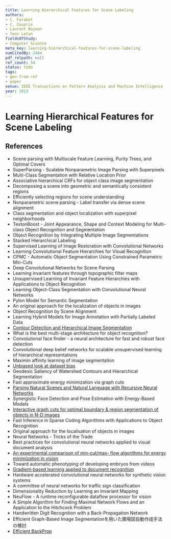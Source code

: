 ```yaml
---
title: Learning Hierarchical Features for Scene Labeling
authors:
- C. Farabet
- C. Couprie
- Laurent Najman
- Yann LeCun
fieldsOfStudy:
- Computer Science
meta_key: learning-hierarchical-features-for-scene-labeling
numCitedBy: 2404
pdf_relpath: null
ref_count: 54
status: todo
tags:
- gen-from-ref
- paper
venue: IEEE Transactions on Pattern Analysis and Machine Intelligence
year: 2013
---
```


# Learning Hierarchical Features for Scene Labeling

## References

- Scene parsing with Multiscale Feature Learning, Purity Trees, and Optimal Covers
- SuperParsing - Scalable Nonparametric Image Parsing with Superpixels
- Multi-Class Segmentation with Relative Location Prior
- Associative hierarchical CRFs for object class image segmentation
- Decomposing a scene into geometric and semantically consistent regions
- Efficiently selecting regions for scene understanding
- Nonparametric scene parsing - Label transfer via dense scene alignment
- Class segmentation and object localization with superpixel neighborhoods
- TextonBoost - Joint Appearance, Shape and Context Modeling for Multi-class Object Recognition and Segmentation
- Object Recognition by Integrating Multiple Image Segmentations
- Stacked Hierarchical Labeling
- Supervised Learning of Image Restoration with Convolutional Networks
- Learning Convolutional Feature Hierarchies for Visual Recognition
- CPMC - Automatic Object Segmentation Using Constrained Parametric Min-Cuts
- Deep Convolutional Networks for Scene Parsing
- Learning invariant features through topographic filter maps
- Unsupervised Learning of Invariant Feature Hierarchies with Applications to Object Recognition
- Learning Object-Class Segmentation with Convolutional Neural Networks
- Pylon Model for Semantic Segmentation
- An original approach for the localization of objects in images
- Object Recognition by Scene Alignment
- Learning Hybrid Models for Image Annotation with Partially Labeled Data
- [Contour Detection and Hierarchical Image Segmentation](./contour-detection-and-hierarchical-image-segmentation.md)
- What is the best multi-stage architecture for object recognition?
- Convolutional face finder - a neural architecture for fast and robust face detection
- Convolutional deep belief networks for scalable unsupervised learning of hierarchical representations
- Maximin affinity learning of image segmentation
- [Unbiased look at dataset bias](./unbiased-look-at-dataset-bias.md)
- Geodesic Saliency of Watershed Contours and Hierarchical Segmentation
- Fast approximate energy minimization via graph cuts
- [Parsing Natural Scenes and Natural Language with Recursive Neural Networks](./parsing-natural-scenes-and-natural-language-with-recursive-neural-networks.md)
- Synergistic Face Detection and Pose Estimation with Energy-Based Models
- [Interactive graph cuts for optimal boundary & region segmentation of objects in N-D images](./interactive-graph-cuts-for-optimal-boundary-region-segmentation-of-objects-in-n-d-images.md)
- Fast Inference in Sparse Coding Algorithms with Applications to Object Recognition
- Original approach for the localisation of objects in images
- Neural Networks - Tricks of the Trade
- Best practices for convolutional neural networks applied to visual document analysis
- [An experimental comparison of min-cut/max- flow algorithms for energy minimization in vision](./an-experimental-comparison-of-min-cut-max-flow-algorithms-for-energy-minimization-in-vision.md)
- Toward automatic phenotyping of developing embryos from videos
- [Gradient-based learning applied to document recognition](./gradient-based-learning-applied-to-document-recognition.md)
- Hardware accelerated convolutional neural networks for synthetic vision systems
- A committee of neural networks for traffic sign classification
- Dimensionality Reduction by Learning an Invariant Mapping
- NeuFlow - A runtime reconfigurable dataflow processor for vision
- A Simple Algorithm for Finding Maximal Network Flows and an Application to the Hitchcock Problem
- Handwritten Digit Recognition with a Back-Propagation Network
- Efficient Graph-Based Image Segmentationを用いた圃場図自動作成手法の検討
- [Efficient BackProp](./efficient-backprop.md)
